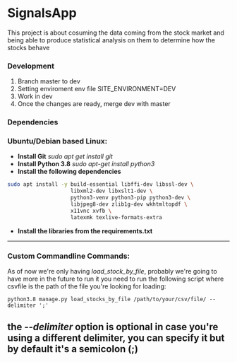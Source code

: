 # SignalsApp
This project is about cosuming the data coming from the stock market and being able to produce statistical analysis on them to determine how the stocks behave


### Development

1. Branch master to dev
2. Setting enviroment
    env file
    SITE_ENVIRONMENT=DEV
3. Work in dev
4. Once the changes are ready, merge dev with master

### Dependencies

### Ubuntu/Debian based Linux:

- **Install Git** *sudo apt get install git*
- **Install Python 3.8** *sudo apt-get install python3*
- **Install the following dependencies**

```bash
sudo apt install -y build-essential libffi-dev libssl-dev \
                    libxml2-dev libxslt1-dev \
                    python3-venv python3-pip python3-dev \
                    libjpeg8-dev zlib1g-dev wkhtmltopdf \
                    x11vnc xvfb \
                    latexmk texlive-formats-extra
```

- **Install the libraries from the requirements.txt**

---
### Custom Commandline Commands:

As of now we're only having *load_stock_by_file*, probably we're going to have more in the future
to run it you need to run the following script where csvfile is the path of the file you're looking for loading:
```
python3.8 manage.py load_stocks_by_file /path/to/your/csv/file/ --delimiter ';'
```
**the *--delimiter* option is optional in case you're using a different delimiter, you can specify it but by default it's a semicolon (;)** 
---

